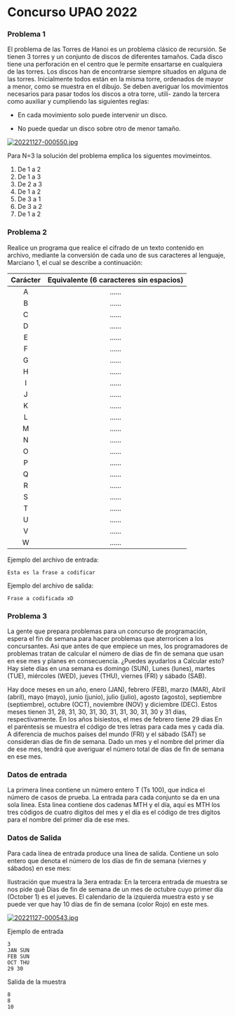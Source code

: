 # Concurso UPAO 2022
### Problema 1
El problema de las Torres de Hanoi es un problema clásico de recursión. Se tienen 3 torres y un conjunto de discos de diferentes tamaños. Cada disco tiene una perforación en el centro que le permite ensartarse en cualquiera de las torres. Los discos han de encontrarse siempre situados en alguna de las torres. Inicialmente todos están en la misma torre, ordenados de mayor a menor, como se muestra en el dibujo. Se deben averiguar los movimientos necesarios para pasar todos los discos a otra torre, utili- zando la tercera como auxiliar y cumpliendo las siguientes reglas:

- En cada movimiento solo puede intervenir un disco.

- No puede quedar un disco sobre otro de menor tamaño.

[![20221127-000550.jpg](https://i.postimg.cc/vBj6Dc3R/20221127-000550.jpg)](https://postimg.cc/DJrzMf95)

Para N=3 la solución del problema emplica los siguentes movimeintos.

1. De 1 a 2
2. De 1 a 3
3. De 2 a 3
4. De 1 a 2
5. De 3 a 1
6. De 3 a 2
7. De 1 a 2

### Problema 2
Realice un programa que realice el cifrado de un texto contenido en archivo, mediante la conversión de cada uno de sus caracteres al lenguaje, Marciano 1, el cual se describe a continuación:

| Carácter  | Equivalente (6 caracteres sin espacios)  |
| :------------: | :------------: |
| A |  ...... |
| B |  ...... |
| C  |  ...... |
| D |  ...... |
| E  |  ...... |
| F  |  ...... |
|  G |  ...... |
|  H |  ...... |
|  I |  ...... |
|  J |  ...... |
|  K |  ...... |
|  L |  ...... |
|  M |  ...... |
|  N |  ...... |
|  O |  ...... |
|  P |  ...... |
|  Q |  ...... |
|  R |  ...... |
|  S |  ...... |
|  T |  ...... |
|  U |  ...... |
|  V |  ...... |
|  W |  ...... |


Ejemplo del archivo de entrada:

    Esta es la frase a codificar

Ejemplo del archivo de salida:

    Frase a codificada xD

### Problema 3
La gente que prepara problemas para un concurso de programación, espera el fin de semana para hacer problemas que aterroricen a los concursantes. Asi que antes de que empiece un mes, los programadores de problemas tratan de calcular el número de dias de fin de semana que usan en ese mes y planes en consecuencia. ¿Puedes ayudarlos a Calcular esto? Hay siete dias en una semana es domingo (SUN), Lunes (lunes), martes (TUE), miércoles (WED), jueves (THU), viernes (FRI) y sábado (SAB).

Hay doce meses en un año, enero (JAN), febrero (FEB), marzo (MAR), Abril (abril), mayo (mayo), junio (junio), julio (julio), agosto (agosto), septiembre (septiembre), octubre (OCT), noviembre (NOV) y diciembre (DEC). Estos meses tienen 31, 28, 31, 30, 31, 30, 31, 31, 30, 31, 30 y 31 días, respectivamente. En los años bisiestos, el mes de febrero tiene 29 dias En el paréntesis se muestra el código de tres letras para cada mes y cada día. A diferencia de muchos países del mundo (FRI) y el sábado (SAT) se consideran días de fin de semana. Dado un mes y el nombre del primer día de ese mes, tendrá que averiguar el número total de dias de fin de semana en ese mes. 

### Datos de entrada
La primera linea contiene un número entero T (Ts 100), que indica el número de casos de prueba. La entrada para cada conjunto se da en una sola linea. Esta linea contiene dos cadenas MTH y el día, aquí es MTH los tres códigos de cuatro digitos del mes y el día es el código de tres digitos para el nombre del primer día de ese mes.

### Datos de Salida

Para cada línea de entrada produce una linea de salida. Contiene un solo entero que denota el número de los días de fin de semana (viernes y sábados) en ese mes:

Ilustración que muestra la 3era entrada: En la tercera entrada de muestra se nos pide qué Dias de fin de semana de un mes de octubre cuyo primer día (October 1) es el jueves. El calendario de la izquierda muestra esto y se puede ver que hay 10 días de fin de semana (color Rojo) en este mes.

[![20221127-000543.jpg](https://i.postimg.cc/3xVWHdrz/20221127-000543.jpg)](https://postimg.cc/YvNt62Wx)

Ejemplo de entrada

    3
    JAN SUN
    FEB SUN
    OCT THU
    29 30 

Salida de la muestra

    8
    8
    10
